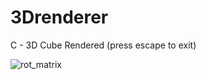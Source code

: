 # 3Drenderer
C - 3D Cube Rendered (press escape to exit)

![rot_matrix](https://user-images.githubusercontent.com/997157/189459866-c494f7c8-4293-49ab-80d2-33ad6ff4582b.gif)
